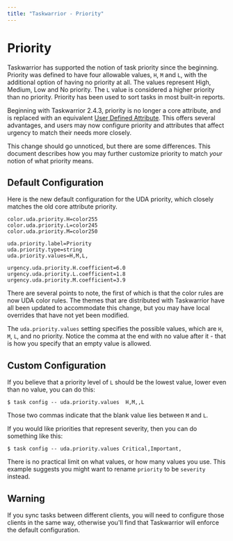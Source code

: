 ```yaml
---
title: "Taskwarrior - Priority"
---
```


# Priority

Taskwarrior has supported the notion of task priority since the beginning.
Priority was defined to have four allowable values, `H`, `M` and `L`, with the additional option of having no priority at all.
The values represent High, Medium, Low and No priority.
The `L` value is considered a higher priority than no priority.
Priority has been used to sort tasks in most built-in reports.

Beginning with Taskwarrior 2.4.3, priority is no longer a core attribute, and is replaced with an equivalent [User Defined Attribute](/docs/udas).
This offers several advantages, and users may now configure priority and attributes that affect urgency to match their needs more closely.

This change should go unnoticed, but there are some differences.
This document describes how you may further customize priority to match *your* notion of what priority means.

## Default Configuration

Here is the new default configuration for the UDA priority, which closely matches the old core attribute priority.

```
color.uda.priority.H=color255
color.uda.priority.L=color245
color.uda.priority.M=color250

uda.priority.label=Priority
uda.priority.type=string
uda.priority.values=H,M,L,

urgency.uda.priority.H.coefficient=6.0
urgency.uda.priority.L.coefficient=1.8
urgency.uda.priority.M.coefficient=3.9
```

There are several points to note, the first of which is that the color rules are now UDA color rules.
The themes that are distributed with Taskwarrior have all been updated to accommodate this change, but you may have local overrides that have not yet been modified.

The `uda.priority.values` setting specifies the possible values, which are `H`, `M`, `L`, and no priority.
Notice the comma at the end with no value after it -
that is how you specify that an empty value is allowed.

## Custom Configuration

If you believe that a priority level of `L` should be the lowest value, lower even than no value, you can do this:

```
$ task config -- uda.priority.values  H,M,,L
```

Those two commas indicate that the blank value lies between `M` and `L`.

If you would like priorities that represent severity, then you can do something like this:

```
$ task config -- uda.priority.values Critical,Important,
```

There is no practical limit on what values, or how many values you use.
This example suggests you might want to rename `priority` to be `severity` instead.

## Warning

If you sync tasks between different clients, you will need to configure those clients in the same way, otherwise you\'ll find that Taskwarrior will enforce the default configuration.

